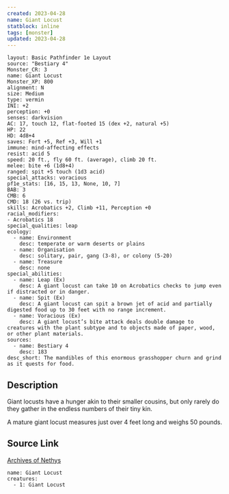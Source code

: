 ```yaml
---
created: 2023-04-28
name: Giant Locust
statblock: inline
tags: [monster]
updated: 2023-04-28
---
```

```statblock
layout: Basic Pathfinder 1e Layout
source: "Bestiary 4"
Monster_CR: 3
name: Giant Locust
Monster_XP: 800
alignment: N
size: Medium
type: vermin
INI: +2
perception: +0
senses: darkvision
AC: 17, touch 12, flat-footed 15 (dex +2, natural +5)
HP: 22
HD: 4d8+4
saves: Fort +5, Ref +3, Will +1
immune: mind-affecting effects
resist: acid 5
speed: 20 ft., fly 60 ft. (average), climb 20 ft.
melee: bite +6 (1d8+4)
ranged: spit +5 touch (1d3 acid)
special_attacks: voracious
pf1e_stats: [16, 15, 13, None, 10, 7]
BAB: 3
CMB: 6
CMD: 18 (26 vs. trip)
skills: Acrobatics +2, Climb +11, Perception +0
racial_modifiers:
- Acrobatics 18
special_qualities: leap
ecology:
  - name: Environment
    desc: temperate or warm deserts or plains
  - name: Organisation
    desc: solitary, pair, gang (3-8), or colony (5-20)
  - name: Treasure
    desc: none
special_abilities:
  - name: Leap (Ex)
    desc: A giant locust can take 10 on Acrobatics checks to jump even if distracted or in danger.
  - name: Spit (Ex)
    desc: A giant locust can spit a brown jet of acid and partially digested food up to 30 feet with no range increment.
  - name: Voracious (Ex)
    desc: A giant locust’s bite attack deals double damage to creatures with the plant subtype and to objects made of paper, wood, or other plant materials.
sources:
  - name: Bestiary 4
    desc: 183
desc_short: The mandibles of this enormous grasshopper churn and grind as it quests for food.
```
## Description
Giant locusts have a hunger akin to their smaller cousins, but only rarely do they gather in the endless numbers of their tiny kin.

A mature giant locust measures just over 4 feet long and weighs 50 pounds.
## Source Link
[Archives of Nethys](https://aonprd.com/MonsterDisplay.aspx?ItemName=Giant%20Locust)
```encounter-table
name: Giant Locust
creatures:
  - 1: Giant Locust
```
